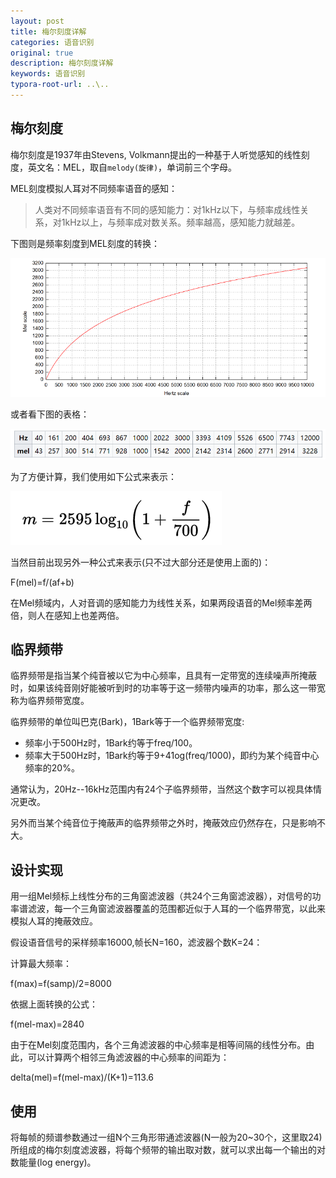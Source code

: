 ```yaml
---
layout: post
title: 梅尔刻度详解
categories: 语音识别
original: true
description: 梅尔刻度详解
keywords: 语音识别
typora-root-url: ..\..
---
```


[mel]:/images/speech/mel.png
[mel_table]:/images/speech/mel_table.png
[formulas]:/images/speech/formulas.png


[1]:http://cmusphinx.sourceforge.net/wiki/tutorial

## 梅尔刻度

梅尔刻度是1937年由Stevens, Volkmann提出的一种基于人听觉感知的线性刻度，英文名：MEL，取自```melody(旋律)```，单词前三个字母。

MEL刻度模拟人耳对不同频率语音的感知：

> 人类对不同频率语音有不同的感知能力：对1kHz以下，与频率成线性关系，对1kHz以上，与频率成对数关系。频率越高，感知能力就越差。

下图则是频率刻度到MEL刻度的转换：

![img][mel]

或者看下图的表格：

![img][mel_table]

为了方便计算，我们使用如下公式来表示：

![img][formulas]

当然目前出现另外一种公式来表示(只不过大部分还是使用上面的)：

F(mel)=f/(af+b)

在Mel频域内，人对音调的感知能力为线性关系，如果两段语音的Mel频率差两倍，则人在感知上也差两倍。

## 临界频带

临界频带是指当某个纯音被以它为中心频率，且具有一定带宽的连续噪声所掩蔽时，如果该纯音刚好能被听到时的功率等于这一频带内噪声的功率，那么这一带宽称为临界频带宽度。

临界频带的单位叫巴克(Bark)，1Bark等于一个临界频带宽度:

- 频率小于500Hz时，1Bark约等于freq/100。
- 频率大于500Hz时，1Bark约等于9+41og(freq/1000)，即约为某个纯音中心频率的20%。

通常认为，20Hz--16kHz范围内有24个子临界频带，当然这个数字可以视具体情况更改。

另外而当某个纯音位于掩蔽声的临界频带之外时，掩蔽效应仍然存在，只是影响不大。

## 设计实现

用一组Mel频标上线性分布的三角窗滤波器（共24个三角窗滤波器），对信号的功率谱滤波，每一个三角窗滤波器覆盖的范围都近似于人耳的一个临界带宽，以此来模拟人耳的掩蔽效应。

假设语音信号的采样频率16000,帧长N=160，滤波器个数K=24：

计算最大频率：

f(max)=f(samp)/2=8000

依据上面转换的公式：

f(mel-max)=2840

由于在Mel刻度范围内，各个三角滤波器的中心频率是相等间隔的线性分布。由此，可以计算两个相邻三角滤波器的中心频率的间距为：

delta(mel)=f(mel-max)/(K+1)=113.6

## 使用

将每帧的频谱参数通过一组N个三角形带通滤波器(N一般为20~30个，这里取24)所组成的梅尔刻度滤波器，将每个频带的输出取对数，就可以求出每一个输出的对数能量(log energy)。



